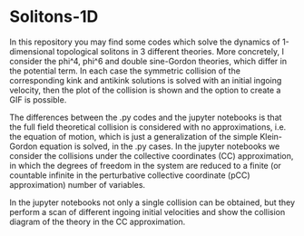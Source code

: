 # Solitons-1D

In this repository you may find some codes which solve the dynamics of 1-dimensional topological solitons in 3 different theories. More concretely, I consider the phi^4, phi^6 and double sine-Gordon theories, which differ in the potential term. In each case the symmetric collision of the corresponding kink and antikink solutions is solved with an initial ingoing velocity, then the plot of the collision is shown and the option to create a GIF is possible.

The differences between the .py codes and the jupyter notebooks is that the full field theoretical collision is considered with no approximations, i.e. the equation of motion, which is just a generalization of the simple Klein-Gordon equation is solved, in the .py cases. In the jupyter notebooks we consider the collisions under the collective coordinates (CC) approximation, in which the degrees of freedom in the system are reduced to a finite (or countable infinite in the perturbative collective coordinate (pCC) approximation) number of variables.

In the jupyter notebooks not only a single collision can be obtained, but they perform a scan of different ingoing initial velocities and show the collision diagram of the theory in the CC approximation.
